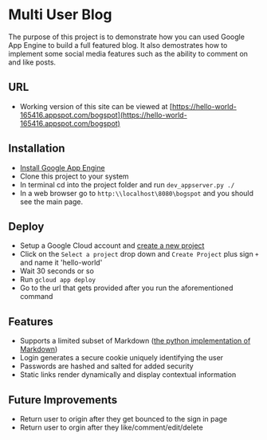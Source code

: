 # Multi User Blog
The purpose of this project is to demonstrate how you can used Google App Engine to build a full featured blog. It also demostrates how to implement some social media features such as the ability to comment on and like posts.
## URL
* Working version of this site can be viewed at [https://hello-world-165416.appspot.com/bogspot](https://hello-world-165416.appspot.com/bogspot)
## Installation
* [Install Google App Engine](https://drive.google.com/open?id=0Byu3UemwRffDc21qd3duLW9LMm8)
* Clone this project to your system
* In terminal cd into the project folder and run `dev_appserver.py ./`
* In a web browser go to `http:\\localhost\8080\bogspot` and you should see the main page.
## Deploy
* Setup a Google Cloud account and [create a new project](https://console.cloud.google.com/start)
* Click on the `Select a project` drop down and `Create Project` plus sign `+` and name it 'hello-world'
* Wait 30 seconds or so
* Run `gcloud app deploy`
* Go to the url that gets provided after you run the aforementioned command
## Features
* Supports a limited subset of Markdown ([the python implementation of Markdown](https://pypi.python.org/pypi/Markdown))
* Login generates a secure cookie uniquely identifying the user
* Passwords are hashed and salted for added security
* Static links render dynamically and display contextual information
## Future Improvements
* Return user to origin after they get bounced to the sign in page
* Return user to orgin after they like/comment/edit/delete